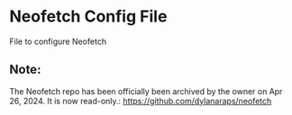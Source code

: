 # Neofetch Config File
File to configure Neofetch

## Note:
The Neofetch repo has been officially been archived by the owner on Apr 26, 2024. It is now read-only.: https://github.com/dylanaraps/neofetch
